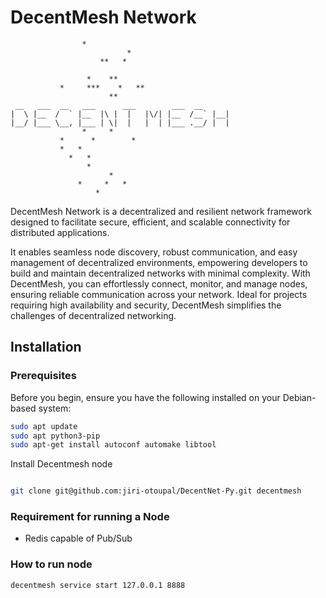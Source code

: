 # DecentMesh Network

```
                *                       
                          *             
                    **   *              
                                        
                 *    **                
           *     ***    *   **          
                      **                
 __   ___  __   ___      ___        ___  __       
|  \ |__  /  ` |__  |\ |  |   |\/| |__  /__` |__| 
|__/ |___ \__, |___ | \|  |   |  | |___ .__/ |  | 
                *     *                 
           *      *        *            
           *   *                        
             *   *                      
                 *                      
                      *                 
               *     *   *              
                   *                    
```

DecentMesh Network is a decentralized and resilient network framework designed to facilitate secure, efficient, and scalable connectivity for
distributed applications.

It enables seamless node discovery, robust communication, and easy management of decentralized environments, empowering
developers to build and maintain decentralized networks with minimal complexity.
With DecentMesh, you can effortlessly connect, monitor, and manage
nodes, ensuring reliable communication across your network.
Ideal for projects requiring high availability and security, DecentMesh simplifies the
challenges of decentralized networking.

## Installation

### Prerequisites

Before you begin, ensure you have the following installed on your Debian-based system:

```bash
sudo apt update
sudo apt python3-pip
sudo apt-get install autoconf automake libtool
```

Install Decentmesh node

```bash

git clone git@github.com:jiri-otoupal/DecentNet-Py.git decentmesh
```

### Requirement for running a Node

* Redis capable of Pub/Sub

### How to run node

```bash
decentmesh service start 127.0.0.1 8888
```